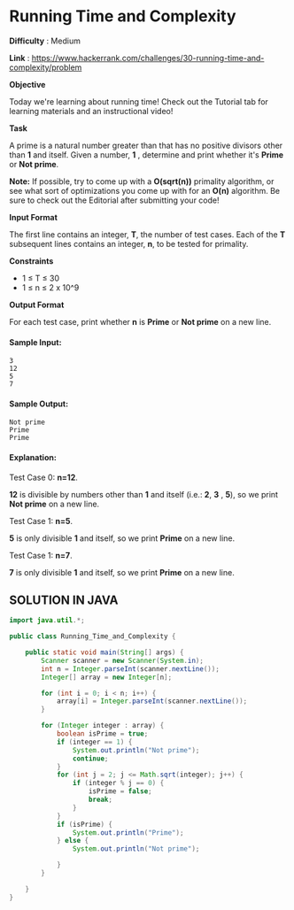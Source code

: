 # Running Time and Complexity
      
**Difficulty** : Medium

**Link** : https://www.hackerrank.com/challenges/30-running-time-and-complexity/problem

__Objective__

Today we're learning about running time! Check out the Tutorial tab for learning materials and an instructional video!

__Task__

A prime is a natural number greater than  that has no positive divisors other than __1__ and itself. Given a number, __1__ , determine and print whether it's __Prime__ or __Not prime__.

__Note:__ If possible, try to come up with a __O(sqrt(n))__  primality algorithm, or see what sort of optimizations you come up with for an __O(n)__ algorithm. Be sure to check out the Editorial after submitting your code!

__Input Format__

The first line contains an integer, __T__, the number of test cases.
Each of the __T__ subsequent lines contains an integer, __n__, to be tested for primality.

__Constraints__
-  1 ≤ T ≤ 30
-  1 ≤ n ≤ 2 x 10^9

__Output Format__

For each test case, print whether __n__ is __Prime__ or __Not prime__ on a new line.

#### Sample Input:

```
3
12
5
7
```

#### Sample Output:

```
Not prime
Prime
Prime
```

#### Explanation:
Test Case 0: __n=12__.

__12__ is divisible by numbers other than __1__ and itself (i.e.: __2__, __3__ , __5__), so we print __Not prime__ on a new line.

Test Case 1: __n=5__.

__5__ is only divisible __1__ and itself, so we print __Prime__ on a new line.

Test Case 1: __n=7__.

__7__ is only divisible __1__ and itself, so we print __Prime__ on a new line.


## SOLUTION IN JAVA

```java
import java.util.*;

public class Running_Time_and_Complexity {

    public static void main(String[] args) {
        Scanner scanner = new Scanner(System.in);
        int n = Integer.parseInt(scanner.nextLine());
        Integer[] array = new Integer[n];

        for (int i = 0; i < n; i++) {
            array[i] = Integer.parseInt(scanner.nextLine());
        }

        for (Integer integer : array) {
            boolean isPrime = true;
            if (integer == 1) {
                System.out.println("Not prime");
                continue;
            }
            for (int j = 2; j <= Math.sqrt(integer); j++) {
                if (integer % j == 0) {
                    isPrime = false;
                    break;
                }
            }
            if (isPrime) {
                System.out.println("Prime");
            } else {
                System.out.println("Not prime");

            }
        }

    }
}
```
